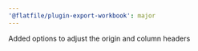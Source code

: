 ```yaml
---
'@flatfile/plugin-export-workbook': major
---
```


Added options to adjust the origin and column headers
